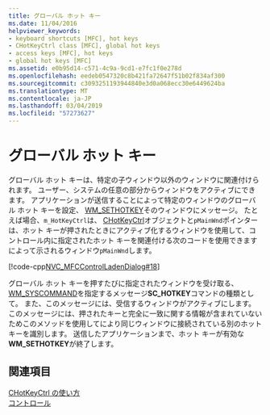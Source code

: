 ```yaml
---
title: グローバル ホット キー
ms.date: 11/04/2016
helpviewer_keywords:
- keyboard shortcuts [MFC], hot keys
- CHotKeyCtrl class [MFC], global hot keys
- access keys [MFC], hot keys
- global hot keys [MFC]
ms.assetid: e0b95d14-c571-4c9a-9cd1-e7fc1f0e278d
ms.openlocfilehash: eedeb0547320c8b421fa72647f51b02f834af300
ms.sourcegitcommit: c3093251193944840e3d0a068ecc30e6449624ba
ms.translationtype: MT
ms.contentlocale: ja-JP
ms.lasthandoff: 03/04/2019
ms.locfileid: "57273627"
---
```

# <a name="global-hot-keys"></a>グローバル ホット キー

グローバル ホット キーは、特定の子ウィンドウ以外のウィンドウに関連付けられます。 ユーザー、システムの任意の部分からウィンドウをアクティブにできます。 アプリケーションが送信することによって特定のウィンドウのグローバル ホット キーを設定、 [WM_SETHOTKEY](/windows/desktop/inputdev/wm-sethotkey)そのウィンドウにメッセージ。 たとえば場合、`m_HotKeyCtrl`は、 [CHotKeyCtrl](../mfc/reference/chotkeyctrl-class.md)オブジェクトと`pMainWnd`ポインターは、ホット キーが押されたときにアクティブ化するウィンドウを使用して、コントロール内に指定されたホット キーを関連付ける次のコードを使用できますによって示されるウィンドウ`pMainWnd`します。

[!code-cpp[NVC_MFCControlLadenDialog#18](../mfc/codesnippet/cpp/global-hot-keys_1.cpp)]

グローバル ホット キーを押すたびに指定されたウィンドウを受け取る、 [WM_SYSCOMMAND](/windows/desktop/menurc/wm-syscommand)を指定するメッセージ**SC_HOTKEY**コマンドの種類として。 また、このメッセージには、受信するウィンドウがアクティブにします。 このメッセージには、押されたキーと完全に一致に関する情報が含まれていないためこのメソッドを使用してにより同じウィンドウに接続されている別のホット キーを識別します。 送信したアプリケーションまで、ホット キーが有効な**WM_SETHOTKEY**が終了します。

## <a name="see-also"></a>関連項目

[CHotKeyCtrl の使い方](../mfc/using-chotkeyctrl.md)<br/>
[コントロール](../mfc/controls-mfc.md)
